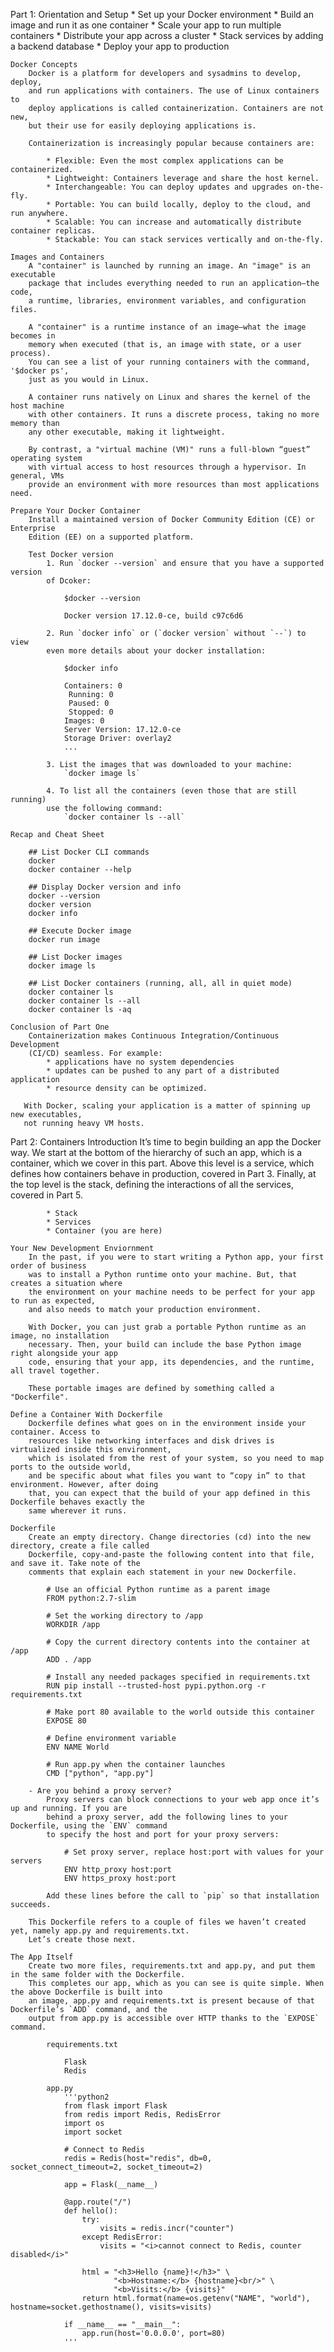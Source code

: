 Part 1: Orientation and Setup
    * Set up your Docker environment 
    * Build an image and run it as one container
    * Scale your app to run multiple containers
    * Distribute your app across a cluster
    * Stack services by adding a backend database
    * Deploy your app to production
    
    Docker Concepts
        Docker is a platform for developers and sysadmins to develop, deploy, 
        and run applications with containers. The use of Linux containers to 
        deploy applications is called containerization. Containers are not new, 
        but their use for easily deploying applications is.
        
        Containerization is increasingly popular because containers are:

            * Flexible: Even the most complex applications can be containerized.
            * Lightweight: Containers leverage and share the host kernel.
            * Interchangeable: You can deploy updates and upgrades on-the-fly.
            * Portable: You can build locally, deploy to the cloud, and run anywhere.
            * Scalable: You can increase and automatically distribute container replicas.
            * Stackable: You can stack services vertically and on-the-fly.
            
    Images and Containers
        A "container" is launched by running an image. An "image" is an executable 
        package that includes everything needed to run an application–the code, 
        a runtime, libraries, environment variables, and configuration files.
        
        A "container" is a runtime instance of an image–what the image becomes in 
        memory when executed (that is, an image with state, or a user process). 
        You can see a list of your running containers with the command, '$docker ps', 
        just as you would in Linux.
        
        A container runs natively on Linux and shares the kernel of the host machine 
        with other containers. It runs a discrete process, taking no more memory than 
        any other executable, making it lightweight.
        
        By contrast, a "virtual machine (VM)" runs a full-blown “guest” operating system 
        with virtual access to host resources through a hypervisor. In general, VMs 
        provide an environment with more resources than most applications need.
        
    Prepare Your Docker Container
        Install a maintained version of Docker Community Edition (CE) or Enterprise 
        Edition (EE) on a supported platform.
        
        Test Docker version
            1. Run `docker --version` and ensure that you have a supported version 
            of Dcoker:

                $docker --version

                Docker version 17.12.0-ce, build c97c6d6
            
            2. Run `docker info` or (`docker version` without `--`) to view 
            even more details about your docker installation:
                
                $docker info

                Containers: 0
                 Running: 0
                 Paused: 0
                 Stopped: 0
                Images: 0
                Server Version: 17.12.0-ce
                Storage Driver: overlay2
                ...
                
            3. List the images that was downloaded to your machine:
                `docker image ls`
               
            4. To list all the containers (even those that are still running) 
            use the following command:
                `docker container ls --all`
        
    Recap and Cheat Sheet
        
        ## List Docker CLI commands
        docker
        docker container --help

        ## Display Docker version and info
        docker --version
        docker version
        docker info

        ## Execute Docker image
        docker run image

        ## List Docker images
        docker image ls

        ## List Docker containers (running, all, all in quiet mode)
        docker container ls
        docker container ls --all
        docker container ls -aq
        
    Conclusion of Part One
        Containerization makes Continuous Integration/Continuous Development 
        (CI/CD) seamless. For example:
            * applications have no system dependencies
            * updates can be pushed to any part of a distributed application
            * resource density can be optimized.
       
       With Docker, scaling your application is a matter of spinning up new executables, 
       not running heavy VM hosts.
       
     
Part 2: Containers
    Introduction
        It’s time to begin building an app the Docker way. We start at the bottom of 
        the hierarchy of such an app, which is a container, which we cover in this part. 
        Above this level is a service, which defines how containers behave in production, 
        covered in Part 3. Finally, at the top level is the stack, defining the interactions 
        of all the services, covered in Part 5.

            * Stack
            * Services
            * Container (you are here)
    
    Your New Development Enviornment
        In the past, if you were to start writing a Python app, your first order of business 
        was to install a Python runtime onto your machine. But, that creates a situation where 
        the environment on your machine needs to be perfect for your app to run as expected, 
        and also needs to match your production environment.

        With Docker, you can just grab a portable Python runtime as an image, no installation 
        necessary. Then, your build can include the base Python image right alongside your app 
        code, ensuring that your app, its dependencies, and the runtime, all travel together.

        These portable images are defined by something called a "Dockerfile".   

    Define a Container With Dockerfile
        Dockerfile defines what goes on in the environment inside your container. Access to 
        resources like networking interfaces and disk drives is virtualized inside this environment, 
        which is isolated from the rest of your system, so you need to map ports to the outside world, 
        and be specific about what files you want to “copy in” to that environment. However, after doing 
        that, you can expect that the build of your app defined in this Dockerfile behaves exactly the 
        same wherever it runs.

    Dockerfile
        Create an empty directory. Change directories (cd) into the new directory, create a file called 
        Dockerfile, copy-and-paste the following content into that file, and save it. Take note of the 
        comments that explain each statement in your new Dockerfile.
        
            # Use an official Python runtime as a parent image
            FROM python:2.7-slim

            # Set the working directory to /app
            WORKDIR /app

            # Copy the current directory contents into the container at /app
            ADD . /app

            # Install any needed packages specified in requirements.txt
            RUN pip install --trusted-host pypi.python.org -r requirements.txt

            # Make port 80 available to the world outside this container
            EXPOSE 80

            # Define environment variable
            ENV NAME World

            # Run app.py when the container launches
            CMD ["python", "app.py"]      
            
        - Are you behind a proxy server?
            Proxy servers can block connections to your web app once it’s up and running. If you are 
            behind a proxy server, add the following lines to your Dockerfile, using the `ENV` command 
            to specify the host and port for your proxy servers:
            
                # Set proxy server, replace host:port with values for your servers
                ENV http_proxy host:port
                ENV https_proxy host:port

            Add these lines before the call to `pip` so that installation succeeds.
            
        This Dockerfile refers to a couple of files we haven’t created yet, namely app.py and requirements.txt. 
        Let’s create those next.
    
    The App Itself
        Create two more files, requirements.txt and app.py, and put them in the same folder with the Dockerfile. 
        This completes our app, which as you can see is quite simple. When the above Dockerfile is built into 
        an image, app.py and requirements.txt is present because of that Dockerfile’s `ADD` command, and the 
        output from app.py is accessible over HTTP thanks to the `EXPOSE` command.
        
            requirements.txt
                
                Flask
                Redis
                
            app.py
                '''python2
                from flask import Flask
                from redis import Redis, RedisError
                import os
                import socket

                # Connect to Redis
                redis = Redis(host="redis", db=0, socket_connect_timeout=2, socket_timeout=2)

                app = Flask(__name__)

                @app.route("/")
                def hello():
                    try:
                        visits = redis.incr("counter")
                    except RedisError:
                        visits = "<i>cannot connect to Redis, counter disabled</i>"

                    html = "<h3>Hello {name}!</h3>" \
                           "<b>Hostname:</b> {hostname}<br/>" \
                           "<b>Visits:</b> {visits}"
                    return html.format(name=os.getenv("NAME", "world"), hostname=socket.gethostname(), visits=visits)

                if __name__ == "__main__":
                    app.run(host='0.0.0.0', port=80)
                '''

        
